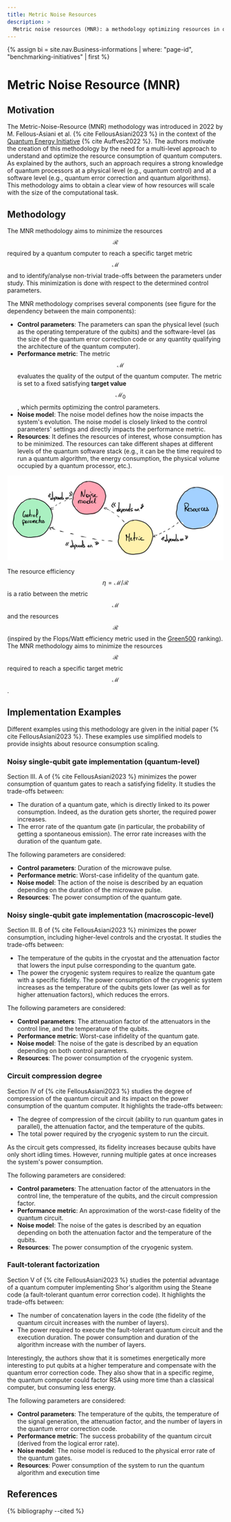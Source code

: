 ```yaml
---
title: Metric Noise Resources
description: >
  Metric noise resources (MNR): a methodology optimizing resources in quantum computing systems by analyzing trade-offs between performance and resource costs.
---
```


{% assign bi = site.nav.Business-informations | where: "page-id", "benchmarking-initiatives" | first %}  

# Metric Noise Resource (MNR)

## Motivation

The Metric-Noise-Resource (MNR) methodology was introduced in 2022 by M. Fellous-Asiani et al. {% cite FellousAsiani2023 %} in the context of the <a href="{{ bi.url | prepend: site.baseurl }}#quantum-energy-initiative-qei-2022" target="_blank">Quantum Energy Initiative</a> {% cite Auffves2022 %}. The authors motivate the creation of this methodology by the need for a multi-level approach to understand and optimize the resource consumption of quantum computers. As explained by the authors, such an approach requires a strong knowledge of quantum processors at a physical level (e.g., quantum control) and at a software level (e.g., quantum error correction and quantum algorithms). This methodology aims to obtain a clear view of how resources will scale with the size of the computational task.

## Methodology

The MNR methodology aims to minimize the resources $$\mathcal{R}$$ required by a quantum computer to reach a specific target metric $$\mathcal{M}$$ and to identify/analyse non-trivial trade-offs between the parameters under study. This minimization is done with respect to the determined control parameters. 

The MNR methodology comprises several components (see figure for the dependency between the main components):
- **Control parameters**: The parameters can span the physical level (such as the operating temperature of the qubits) and the software-level (as the size of the quantum error correction code or any quantity qualifying the architecture of the quantum computer).
- **Performance metric**: The metric $$\mathcal{M}$$ evaluates the quality of the output of the quantum computer. The metric is set to a fixed satisfying **target value**  $$\mathcal{M}_0$$, which permits optimizing the control parameters. 
- **Noise model**: The noise model defines how the noise impacts the system's evolution. The noise model is closely linked to the control parameters' settings and directly impacts the performance metric.
- **Resources**: It defines the resources of interest, whose consumption has to be minimized. The resources can take different shapes at different levels of the quantum software stack (e.g., it can be the time required to run a quantum algorithm, the energy consumption, the physical volume occupied by a quantum processor, etc.).

<div class="center">
  <img src="/img/multi-level-benchmark/mnr.png" class="img-medium" alt="Component dependancy in the Metric Noise Resource (MNR) methodology."/>
</div>

The resource efficiency $$\eta = \mathcal{M} / \mathcal{R} $$ is a ratio between the metric $$\mathcal{M}$$ and the resources $$\mathcal{R}$$ (inspired by the Flops/Watt efficiency metric used in the <a href="https://top500.org/lists/green500/2025/06/" target="_blank">Green500</a> ranking). The MNR methodology aims to minimize the resources $$\mathcal{R}$$ required to reach a specific target metric $$\mathcal{M}$$.

## Implementation Examples

Different examples using this methodology are given in the initial paper {% cite FellousAsiani2023 %}. These examples use simplified models to provide insights about resource consumption scaling.

### Noisy single-qubit gate implementation (quantum-level)

Section III. A of {% cite FellousAsiani2023 %} minimizes the power consumption of quantum gates to reach a satisfying fidelity. It studies the trade-offs between:
- The duration of a quantum gate, which is directly linked to its power consumption. Indeed, as the duration gets shorter, the required power increases.
- The error rate of the quantum gate (in particular, the probability of getting a spontaneous emission). The error rate increases with the duration of the quantum gate.

The following parameters are considered:
- **Control parameters**: Duration of the microwave pulse.
- **Performance metric**: Worst-case infidelity of the quantum gate.
- **Noise model**: The action of the noise is described by an equation depending on the duration of the microwave pulse.
- **Resources**: The power consumption of the quantum gate.

### Noisy single-qubit gate implementation (macroscopic-level)

Section III. B of {% cite FellousAsiani2023 %} minimizes the power consumption, including higher-level controls and the cryostat. It studies the trade-offs between:
- The temperature of the qubits in the cryostat and the attenuation factor that lowers the input pulse corresponding to the quantum gate.
- The power the cryogenic system requires to realize the quantum gate with a specific fidelity. The power consumption of the cryogenic system increases as the temperature of the qubits gets lower (as well as for higher attenuation factors), which reduces the errors.

The following parameters are considered: 
- **Control parameters**: The attenuation factor of the attenuators in the control line, and the temperature of the qubits.
- **Performance metric**: Worst-case infidelity of the quantum gate.
- **Noise model**: The noise of the gate is described by an equation depending on both control parameters.
- **Resources**: The power consumption of the cryogenic system.

### Circuit compression degree

Section IV of {% cite FellousAsiani2023 %} studies the degree of compression of the quantum circuit and its impact on the power consumption of the quantum computer. It highlights the trade-offs between:
- The degree of compression of the circuit (ability to run quantum gates in parallel), the attenuation factor, and the temperature of the qubits.
- The total power required by the cryogenic system to run the circuit.  

As the circuit gets compressed, its fidelity increases because qubits have only short idling times. However, running multiple gates at once increases the system's power consumption.

The following parameters are considered: 
- **Control parameters**: The attenuation factor of the attenuators in the control line, the temperature of the qubits, and the circuit compression factor.
- **Performance metric**: An approximation of the worst-case fidelity of the quantum circuit.
- **Noise model**: The noise of the gates is described by an equation depending on both the attenuation factor and the temperature of the qubits.
- **Resources**: The power consumption of the cryogenic system.

### Fault-tolerant factorization

Section V  of {% cite FellousAsiani2023 %} studies the potential advantage of a quantum computer implementing Shor's algorithm using the Steane code (a fault-tolerant quantum error correction code). It highlights the trade-offs between:
- The number of concatenation layers in the code (the fidelity of the quantum circuit increases with the number of layers).
- The power required to execute the fault-tolerant quantum circuit and the execution duration. The power consumption and duration of the algorithm increase with the number of layers.

Interestingly, the authors show that it is sometimes energetically more interesting to put qubits at a higher temperature and compensate with the quantum error correction code. They also show that in a specific regime, the quantum computer could factor RSA using more time than a classical computer, but consuming less energy.

The following parameters are considered: 
- **Control parameters**: The temperature of the qubits, the temperature of the signal generation, the attenuation factor, and the number of layers in the quantum error correction code.
- **Performance metric**: The success probability of the quantum circuit (derived from the logical error rate).
- **Noise model**: The noise model is reduced to the physical error rate of the quantum gates.
- **Resources**: Power consumption of the system to run the quantum algorithm and execution time

## References
{% bibliography --cited %}